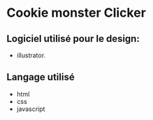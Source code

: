 
# Cookie monster Clicker



## Logiciel utilisé  pour le design:
- illustrator. 

## Langage utilisé 

- html 
- css 
- javascript

